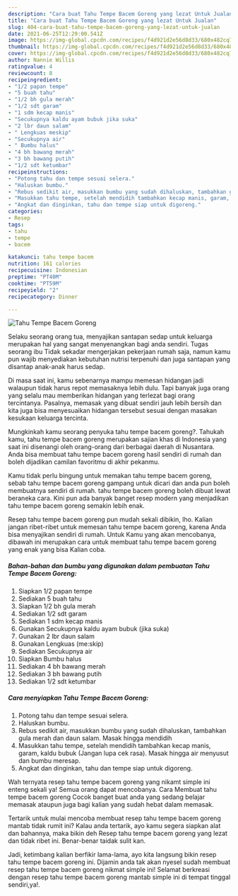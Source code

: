 ```yaml
---
description: "Cara buat Tahu Tempe Bacem Goreng yang lezat Untuk Jualan"
title: "Cara buat Tahu Tempe Bacem Goreng yang lezat Untuk Jualan"
slug: 404-cara-buat-tahu-tempe-bacem-goreng-yang-lezat-untuk-jualan
date: 2021-06-25T12:29:00.541Z
image: https://img-global.cpcdn.com/recipes/f4d921d2e56d8d33/680x482cq70/tahu-tempe-bacem-goreng-foto-resep-utama.jpg
thumbnail: https://img-global.cpcdn.com/recipes/f4d921d2e56d8d33/680x482cq70/tahu-tempe-bacem-goreng-foto-resep-utama.jpg
cover: https://img-global.cpcdn.com/recipes/f4d921d2e56d8d33/680x482cq70/tahu-tempe-bacem-goreng-foto-resep-utama.jpg
author: Nannie Willis
ratingvalue: 4
reviewcount: 8
recipeingredient:
- "1/2 papan tempe"
- "5 buah tahu"
- "1/2 bh gula merah"
- "1/2 sdt garam"
- "1 sdm kecap manis"
- "Secukupnya kaldu ayam bubuk jika suka"
- "2 lbr daun salam"
- " Lengkuas meskip"
- "Secukupnya air"
- " Bumbu halus"
- "4 bh bawang merah"
- "3 bh bawang putih"
- "1/2 sdt ketumbar"
recipeinstructions:
- "Potong tahu dan tempe sesuai selera."
- "Haluskan bumbu."
- "Rebus sedikit air, masukkan bumbu yang sudah dihaluskan, tambahkan gula merah dan daun salam. Masak hingga mendidih"
- "Masukkan tahu tempe, setelah mendidih tambahkan kecap manis, garam, kaldu bubuk (Jangan lupa cek rasa). Masak hingga air menyusut dan bumbu meresap."
- "Angkat dan dinginkan, tahu dan tempe siap untuk digoreng."
categories:
- Resep
tags:
- tahu
- tempe
- bacem

katakunci: tahu tempe bacem 
nutrition: 161 calories
recipecuisine: Indonesian
preptime: "PT40M"
cooktime: "PT59M"
recipeyield: "2"
recipecategory: Dinner

---
```



![Tahu Tempe Bacem Goreng](https://img-global.cpcdn.com/recipes/f4d921d2e56d8d33/680x482cq70/tahu-tempe-bacem-goreng-foto-resep-utama.jpg)

Selaku seorang orang tua, menyajikan santapan sedap untuk keluarga merupakan hal yang sangat menyenangkan bagi anda sendiri. Tugas seorang ibu Tidak sekadar mengerjakan pekerjaan rumah saja, namun kamu pun wajib menyediakan kebutuhan nutrisi terpenuhi dan juga santapan yang disantap anak-anak harus sedap.

Di masa  saat ini, kamu sebenarnya mampu memesan hidangan jadi walaupun tidak harus repot memasaknya lebih dulu. Tapi banyak juga orang yang selalu mau memberikan hidangan yang terlezat bagi orang tercintanya. Pasalnya, memasak yang dibuat sendiri jauh lebih bersih dan kita juga bisa menyesuaikan hidangan tersebut sesuai dengan masakan kesukaan keluarga tercinta. 



Mungkinkah kamu seorang penyuka tahu tempe bacem goreng?. Tahukah kamu, tahu tempe bacem goreng merupakan sajian khas di Indonesia yang saat ini disenangi oleh orang-orang dari berbagai daerah di Nusantara. Anda bisa membuat tahu tempe bacem goreng hasil sendiri di rumah dan boleh dijadikan camilan favoritmu di akhir pekanmu.

Kamu tidak perlu bingung untuk memakan tahu tempe bacem goreng, sebab tahu tempe bacem goreng gampang untuk dicari dan anda pun boleh membuatnya sendiri di rumah. tahu tempe bacem goreng boleh dibuat lewat beraneka cara. Kini pun ada banyak banget resep modern yang menjadikan tahu tempe bacem goreng semakin lebih enak.

Resep tahu tempe bacem goreng pun mudah sekali dibikin, lho. Kalian jangan ribet-ribet untuk memesan tahu tempe bacem goreng, karena Anda bisa menyajikan sendiri di rumah. Untuk Kamu yang akan mencobanya, dibawah ini merupakan cara untuk membuat tahu tempe bacem goreng yang enak yang bisa Kalian coba.

<!--inarticleads1-->

##### Bahan-bahan dan bumbu yang digunakan dalam pembuatan Tahu Tempe Bacem Goreng:

1. Siapkan 1/2 papan tempe
1. Sediakan 5 buah tahu
1. Siapkan 1/2 bh gula merah
1. Sediakan 1/2 sdt garam
1. Sediakan 1 sdm kecap manis
1. Gunakan Secukupnya kaldu ayam bubuk (jika suka)
1. Gunakan 2 lbr daun salam
1. Gunakan  Lengkuas (me:skip)
1. Sediakan Secukupnya air
1. Siapkan  Bumbu halus
1. Sediakan 4 bh bawang merah
1. Sediakan 3 bh bawang putih
1. Sediakan 1/2 sdt ketumbar




<!--inarticleads2-->

##### Cara menyiapkan Tahu Tempe Bacem Goreng:

1. Potong tahu dan tempe sesuai selera.
1. Haluskan bumbu.
1. Rebus sedikit air, masukkan bumbu yang sudah dihaluskan, tambahkan gula merah dan daun salam. Masak hingga mendidih
1. Masukkan tahu tempe, setelah mendidih tambahkan kecap manis, garam, kaldu bubuk (Jangan lupa cek rasa). Masak hingga air menyusut dan bumbu meresap.
1. Angkat dan dinginkan, tahu dan tempe siap untuk digoreng.




Wah ternyata resep tahu tempe bacem goreng yang nikamt simple ini enteng sekali ya! Semua orang dapat mencobanya. Cara Membuat tahu tempe bacem goreng Cocok banget buat anda yang sedang belajar memasak ataupun juga bagi kalian yang sudah hebat dalam memasak.

Tertarik untuk mulai mencoba membuat resep tahu tempe bacem goreng mantab tidak rumit ini? Kalau anda tertarik, ayo kamu segera siapkan alat dan bahannya, maka bikin deh Resep tahu tempe bacem goreng yang lezat dan tidak ribet ini. Benar-benar taidak sulit kan. 

Jadi, ketimbang kalian berfikir lama-lama, ayo kita langsung bikin resep tahu tempe bacem goreng ini. Dijamin anda tak akan nyesel sudah membuat resep tahu tempe bacem goreng nikmat simple ini! Selamat berkreasi dengan resep tahu tempe bacem goreng mantab simple ini di tempat tinggal sendiri,ya!.

